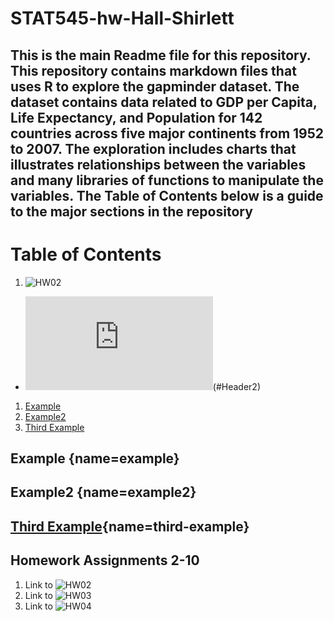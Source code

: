 # STAT545-hw-Hall-Shirlett
This is the main Readme file for this repository. This repository contains markdown files that uses R to explore the gapminder dataset. The dataset contains data related to GDP per Capita, Life Expectancy, and Population for 142 countries across five major continents from 1952 to 2007. The exploration includes charts that illustrates relationships between the variables and many libraries of functions to manipulate the variables. The Table of Contents below is a guide to the major sections in the repository
---
# Table of Contents
1. ![HW02](https://github.com/Shirlett/STAT545-hw-Hall-Shirlett/tree/master/HW02)
+ ![Smell Test the Data](https://github.com/Shirlett/STAT545-hw-Hall-Shirlett/blob/master/HW02/Gapminder_Explore.md)(#Header2)
1. [Example](#example)
2. [Example2](#example2)
3. [Third Example](#third-example)

## Example [](#){name=example}
## Example2 [](#){name=example2}
## [Third Example](#){name=third-example}

## Homework Assignments 2-10
1. Link to ![HW02](https://github.com/Shirlett/STAT545-hw-Hall-Shirlett/tree/master/HW02)
2. Link to ![HW03](https://github.com/Shirlett/STAT545-hw-Hall-Shirlett/tree/master/HW03)
3. Link to ![HW04](https://github.com/Shirlett/STAT545-hw-Hall-Shirlett/tree/master/HW04)
